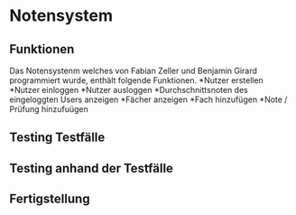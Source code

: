 # Notensystem
## Funktionen
Das Notensystenm welches von Fabian Zeller und Benjamin Girard programmiert wurde, enthält folgende Funktionen.
*Nutzer erstellen
*Nutzer einloggen
*Nutzer ausloggen
*Durchschnittsnoten des eingeloggten Users anzeigen
*Fächer anzeigen
*Fach hinzufügen
*Note / Prüfung hinzufuügen


## Testing Testfälle

## Testing anhand der Testfälle

## Fertigstellung
